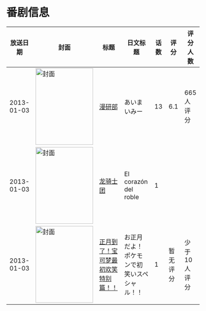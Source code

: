# 番剧信息

|放送日期|封面|标题|日文标题|话数|评分|评分人数|
|---|---|---|---|---|---|---|
|2013-01-03|<img src="//lain.bgm.tv/pic/cover/c/c8/99/53890_z8X94.jpg" alt="封面" style="width:150px;height:200px;object-fit:cover;">|[漫研部](https://bangumi.tv/subject/53890)|あいまいみー|13|6.1|665人评分|
|2013-01-03|<img src="//lain.bgm.tv/pic/cover/c/7b/fa/266278_3wQ46.jpg" alt="封面" style="width:150px;height:200px;object-fit:cover;">|[龙骑士团](https://bangumi.tv/subject/266278)|El corazón del roble|1|||
|2013-01-03|<img src="//lain.bgm.tv/pic/cover/c/50/71/301319_QzleA.jpg" alt="封面" style="width:150px;height:200px;object-fit:cover;">|[正月到了！宝可梦最初欢笑特别篇！！](https://bangumi.tv/subject/301319)|お正月だよ！ポケモンで初笑いスペシャル！！|1|暂无评分|少于10人评分|
